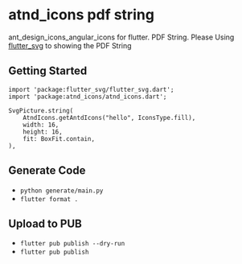 # atnd_icons pdf string

ant_design_icons_angular_icons for flutter. PDF String.
Please Using [flutter_svg](https://pub.dev/packages/flutter_svg) to showing the PDF String

## Getting Started

```
import 'package:flutter_svg/flutter_svg.dart';
import 'package:atnd_icons/atnd_icons.dart';

SvgPicture.string(
    AtndIcons.getAntdIcons("hello", IconsType.fill),
    width: 16,
    height: 16,
    fit: BoxFit.contain,
),
```

## Generate Code

* `python generate/main.py`
* `flutter format .`

## Upload to PUB

* `flutter pub publish --dry-run`
* `flutter pub publish`